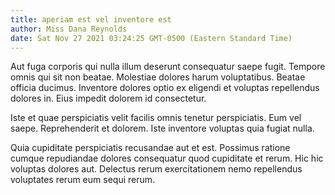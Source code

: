 ```yaml
---
title: aperiam est vel inventore est
author: Miss Dana Reynolds
date: Sat Nov 27 2021 03:24:25 GMT-0500 (Eastern Standard Time)
---
```

Aut fuga corporis qui nulla illum deserunt consequatur saepe fugit. Tempore omnis qui sit non beatae. Molestiae dolores harum voluptatibus. Beatae officia ducimus. Inventore dolores optio ex eligendi et voluptas repellendus dolores in. Eius impedit dolorem id consectetur.

 Iste et quae perspiciatis velit facilis omnis tenetur perspiciatis. Eum vel saepe. Reprehenderit et dolorem. Iste inventore voluptas quia fugiat nulla.

 Quia cupiditate perspiciatis recusandae aut et est. Possimus ratione cumque repudiandae dolores consequatur quod cupiditate et rerum. Hic hic voluptas dolores aut. Delectus rerum exercitationem nemo repellendus voluptates rerum eum sequi rerum.